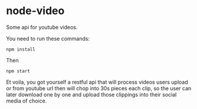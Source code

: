 # node-video

Some api for youtube videos.

You need to run these commands:

``npm install``

Then

``npm start``

Et voila, you got yourself a restful api that will process videos users upload or from youtube url then will chop into 30s pieces each clip, so the user can later download one by one and upload those clippings into their social media of choice.
